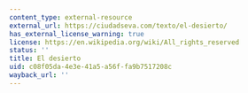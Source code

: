 ```yaml
---
content_type: external-resource
external_url: https://ciudadseva.com/texto/el-desierto/
has_external_license_warning: true
license: https://en.wikipedia.org/wiki/All_rights_reserved
status: ''
title: El desierto
uid: c08f05da-4e3e-41a5-a56f-fa9b7517208c
wayback_url: ''
---
```

